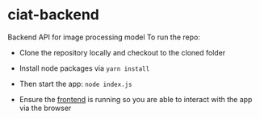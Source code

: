 # ciat-backend
Backend API for image processing model
To run the repo:

- Clone the repository locally and checkout to the cloned folder

- Install node packages via `yarn install`

- Then start the app: `node index.js`

- Ensure the [frontend](https://github.com/janetnim/ciat-frontend/README.md) is running so you are able to interact with the app via the browser

